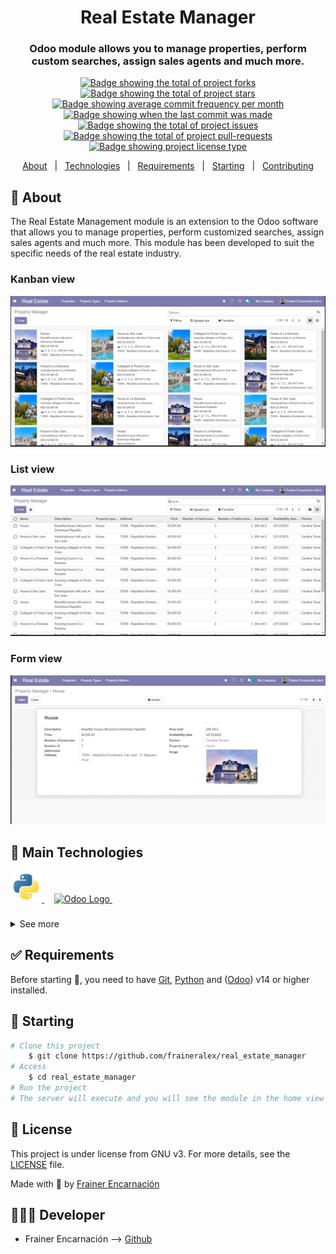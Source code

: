 <div align="center">
  <h1>Real Estate Manager</h1>
  <h3>Odoo module allows you to manage properties, perform custom searches, assign sales agents and much more.</h3>
</div>

<p align="center">
  <a href="https://github.com/fraineralex/real_estate_manager/fork" target="_blank">
    <img src="https://img.shields.io/github/forks/fraineralex/real_estate_manager?" alt="Badge showing the total of project forks"/>
  </a>

  <a href="https://github.com/fraineralex/real_estate_manager/stargazers" target="_blank">
    <img src="https://img.shields.io/github/stars/fraineralex/real_estate_manager?" alt="Badge showing the total of project stars"/>
  </a>

  <a href="https://github.com/fraineralex/real_estate_manager/commits/main" target="_blank">
    <img src="https://img.shields.io/github/commit-activity/m/fraineralex/real_estate_manager?" alt="Badge showing average commit frequency per month"/>
  </a>

  <a href="https://github.com/fraineralex/real_estate_manager/commits/main" target="_blank">
    <img src="https://img.shields.io/github/last-commit/fraineralex/real_estate_manager?" alt="Badge showing when the last commit was made"/>
  </a>

  <a href="https://github.com/fraineralex/real_estate_manager/issues" target="_blank">
    <img src="https://img.shields.io/github/issues/fraineralex/real_estate_manager?" alt="Badge showing the total of project issues"/>
  </a>

  <a href="https://github.com/fraineralex/real_estate_manager/pulls" target="_blank">
    <img src="https://img.shields.io/github/issues-pr/fraineralex/real_estate_manager?" alt="Badge showing the total of project pull-requests"/>
  </a>

  <a href="https://github.com/fraineralex/real_estate_manager/LICENSE.md" target="_blank">
    <img alt="Badge showing project license type" src="https://img.shields.io/github/license/maurodesouza/profile-readme-generator?color=f85149">
  </a>
</p>


<p align="center">
  <a href="#dart-about">About</a> &#xa0; | &#xa0;
  <a href="#rocket-main-technologies">Technologies</a> &#xa0; | &#xa0;
  <a href="#white_check_mark-requirements">Requirements</a> &#xa0; | &#xa0;
  <a href="#checkered_flag-starting">Starting</a> &#xa0; | &#xa0;
  <a href="https://github.com/fraineralex/real_estate_manager/edit/master/README.md">Contributing</a>
</p>

## :dart: About ##

The Real Estate Management module is an extension to the Odoo software that allows you to manage properties, perform customized searches, assign sales agents and much more. This module has been developed to suit the specific needs of the real estate industry.

### Kanban view
<img src="https://github.com/fraineralex/real_estate_manager/blob/main/screenshots/Screenshot_1.jpg" alt="Screenshot one view of the module">

### List view
<img src="https://github.com/fraineralex/real_estate_manager/blob/main/screenshots/Screenshot_3.jpg" alt="Screenshot one view of the module">

### Form view
<img src="https://github.com/fraineralex/real_estate_manager/blob/main/screenshots/Screenshot_2.jpg" alt="Screenshot one view of the module">


## :rocket: Main Technologies ##

<a href="https://python.org">
  <img width="50" title="Python" alt="Python Logo" src="https://raw.githubusercontent.com/devicons/devicon/master/icons/python/python-original.svg">
</a> &#xa0; &#xa0;

<a href="https://odoo.com">
  <img width="50" title="Odoo" alt="Odoo Logo" src="https://camo.githubusercontent.com/c09318462ff513c1dff81bcc8b8932bc746eb5640f12fd93722f968325814377/68747470733a2f2f696d67732e7365617263682e62726176652e636f6d2f796749486d784e7637742d6836514c6b7a764f2d674d6969584e666354765a6878676f53547136354673382f72733a6669743a3530303a3530303a312f673a63652f6148523063484d364c79397a4d79316c2f645331335a584e304c544575595731682f656d39755958647a4c6d4e76625339302f634751766247396e62334d764e545a692f4d6a41795a6d45774d4441775a6d59772f4d4441314f4467334d7a4e684c7a42342f4d433577626d63">
</a> &#xa0; &#xa0;

###

<details>
  <summary>See more</summary>

  ###
  
* Python
    - odoo
    - xml

</details>

## :white_check_mark: Requirements ##

Before starting :checkered_flag:, you need to have [Git](https://git-scm.com), [Python](https://python.org) and ([Odoo](https://odoo.com)) v14 or higher installed.

## :checkered_flag: Starting ##

```bash
# Clone this project
    $ git clone https://github.com/fraineralex/real_estate_manager
# Access
    $ cd real_estate_manager
# Run the project
# The server will execute and you will see the module in the home view called: "real estate"
```

## :memo: License ##

This project is under license from GNU v3. For more details, see the [LICENSE](LICENSE.md) file.


Made with 💙 by <a href="https://github.com/fraineralex" target="_blank">Frainer Encarnación</a>


## 👨🏻‍🚀 Developer
- Frainer Encarnación --> [Github](https://github.com/fraineralex)

&#xa0;
